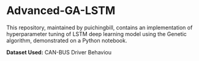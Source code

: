 # Advanced-GA-LSTM
This repository, maintained by puichingbill, contains an implementation of hyperparameter tuning of LSTM deep learning model using the Genetic algorithm, demonstrated on a Python notebook.

**Dataset Used:**
CAN-BUS Driver Behaviou